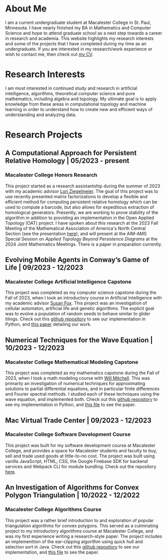 # About Me

I am a current undergraduate student at Macalester College in St. Paul, Minnesota. I have nearly finished my BA in Mathematics and Computer Science and hope to attend graduate school as a next step towards a career in research and academia. This website highlights my research interests and some of the projects that I have completed during my time as an undergraduate. If you are interested in my research/work experience or wish to contact me, then check out [my CV](files/ChristianLentz_CV.pdf).

# Research Interests

I am most interested in continued study and research in artificial intelligence, algorithms, theoretical computer science and pure mathematics, including algebra and topology. My ultimate goal is to apply knowledge from these areas in computational topology and machine learning in order to understand how to create new and efficient ways of understanding and analyzing data. 

# Research Projects 

## A Computational Approach for Persistent Relative Homology | 05/2023 - present
### Macalester College Honors Research 

This project started as a research assistantship during the summer of 2023 with my academic advisor [Lori Ziegelmeier](https://www.loriziegelmeier.com/). The goal of this project was to use recently presented matrix factorizations to develop a flexible and efficient method for computing persistent relative homology which can be used to compute a barcode, but also allows for expeditious extraction of homological generators. Presently, we are working to prove stability of the algorithm in addition to providing an implementation in the Open Applied Topology (OAT) project. I have spoken about this research at the 2023 Fall Meeting of the Mathematical Association of America's North Central Section (see the presentation [here](files/MAAslides.pdf)), and will present at the AIM-AMS Special Session on *Applied Topology Beyond Persistence Diagrams* at the 2024 Joint Mathematics Meetings. There is a paper in preparation currently. 

## Evolving Mobile Agents in Conway’s Game of Life | 09/2023 - 12/2023
### Macalester College Artificial Intelligence Capstone 

This project was completed as my computer science capstone during the Fall of 2023, when I took an introductory course in Artificial Intelligence with my academic advisor [Susan Fox](https://sites.google.com/macalester.edu/susan-fox-profile/home). This project was an investigation of cellular automaton, artificial life and genetic algorithms. The explicit goal was to evolve a population of random seeds to behave similar to glider tilings. Check out this [github repository](https://github.com/comp484-IntroToAI/project-ana-christian) to see our implementation in Python, and [this paper]() detailing our work. 

## Numerical Techniques for the Wave Equation | 10/2023 - 12/2023
### Macalester College Mathematical Modeling Capstone 

This project was completed as my mathematics capstone during the Fall of 2023, when I took a math modeling course with [Will Mitchell](https://sites.google.com/macalester.edu/willmitchell/home?pli=1). This was primarily an investigation of numerical techniques for approximating solutions to partial differential equations, and in particular finite differences and Fourier spectral methods. I studied each of these techniques using the wave equation, and implemented both. Check out this [github repository](https://github.com/ChristianLentz/Math437Capstone) to see my implementation in Python, and [this file]() to see the paper.  

## Mac Virtual Trade Center | 09/2023 - 12/2023 
### Macalester College Software Development Course

This project was built for my software development course at Macalester College, and provides a space for Macalester students and faculty to buy, sell and trade used goods at little-to-no cost. The project was built using vanilla JavaScript, HTML, CSS, the Google Firebase SDK for backend services and Webpack CLI for module bundling. Check out the repository [here](https://github.com/ChristianLentz/comp225-project-team-Jachris/tree/main). 

## An Investigation of Algorithms for Convex Polygon Triangulation | 10/2022 - 12/2022
### Macalester College Algorithms Course

This project was a rather brief introduction to and exploration of popular triangulation algorithms for convex polygons. This served as a culminating project to my introductory algorithms course at Macalester College, and was my first experience writing a research-style paper. The project includes an implementtion of the ear-clipping algorithm using quick hull and selection sort in Java. Check out this [github repository](https://github.com/Comp-221-Macalester/algorithms-project-nolan-christian) to see our implementation, and [this file](files/TriangulationPaper.pdf) to see the paper. 